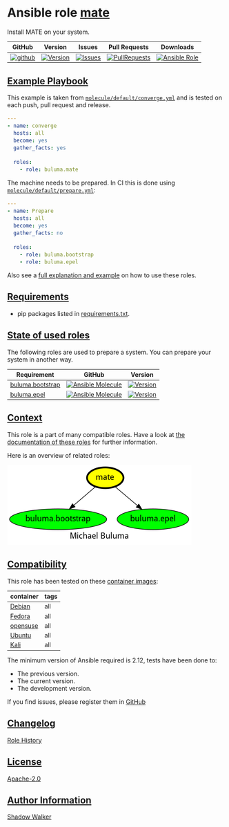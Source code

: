 # Ansible role [mate](https://galaxy.ansible.com/ui/standalone/roles/buluma/mate/documentation)

Install MATE on your system.

|GitHub|Version|Issues|Pull Requests|Downloads|
|------|-------|------|-------------|---------|
|[![github](https://github.com/buluma/ansible-role-mate/actions/workflows/molecule.yml/badge.svg)](https://github.com/buluma/ansible-role-mate/actions/workflows/molecule.yml)|[![Version](https://img.shields.io/github/release/buluma/ansible-role-mate.svg)](https://github.com/buluma/ansible-role-mate/releases/)|[![Issues](https://img.shields.io/github/issues/buluma/ansible-role-mate.svg)](https://github.com/buluma/ansible-role-mate/issues/)|[![PullRequests](https://img.shields.io/github/issues-pr-closed-raw/buluma/ansible-role-mate.svg)](https://github.com/buluma/ansible-role-mate/pulls/)|[![Ansible Role](https://img.shields.io/ansible/role/d/buluma/mate)](https://galaxy.ansible.com/ui/standalone/roles/buluma/mate/documentation)|

## [Example Playbook](#example-playbook)

This example is taken from [`molecule/default/converge.yml`](https://github.com/buluma/ansible-role-mate/blob/master/molecule/default/converge.yml) and is tested on each push, pull request and release.

```yaml
---
- name: converge
  hosts: all
  become: yes
  gather_facts: yes

  roles:
    - role: buluma.mate
```

The machine needs to be prepared. In CI this is done using [`molecule/default/prepare.yml`](https://github.com/buluma/ansible-role-mate/blob/master/molecule/default/prepare.yml):

```yaml
---
- name: Prepare
  hosts: all
  become: yes
  gather_facts: no

  roles:
    - role: buluma.bootstrap
    - role: buluma.epel
```

Also see a [full explanation and example](https://buluma.github.io/how-to-use-these-roles.html) on how to use these roles.


## [Requirements](#requirements)

- pip packages listed in [requirements.txt](https://github.com/buluma/ansible-role-mate/blob/master/requirements.txt).

## [State of used roles](#state-of-used-roles)

The following roles are used to prepare a system. You can prepare your system in another way.

| Requirement | GitHub | Version |
|-------------|--------|--------|
|[buluma.bootstrap](https://galaxy.ansible.com/buluma/bootstrap)|[![Ansible Molecule](https://github.com/buluma/ansible-role-bootstrap/actions/workflows/molecule.yml/badge.svg)](https://github.com/buluma/ansible-role-bootstrap/actions/workflows/molecule.yml)|[![Version](https://img.shields.io/github/release/buluma/ansible-role-bootstrap.svg)](https://github.com/shadowwalker/ansible-role-bootstrap)|
|[buluma.epel](https://galaxy.ansible.com/buluma/epel)|[![Ansible Molecule](https://github.com/buluma/ansible-role-epel/actions/workflows/molecule.yml/badge.svg)](https://github.com/buluma/ansible-role-epel/actions/workflows/molecule.yml)|[![Version](https://img.shields.io/github/release/buluma/ansible-role-epel.svg)](https://github.com/shadowwalker/ansible-role-epel)|

## [Context](#context)

This role is a part of many compatible roles. Have a look at [the documentation of these roles](https://buluma.github.io/) for further information.

Here is an overview of related roles:

![dependencies](https://raw.githubusercontent.com/buluma/ansible-role-mate/png/requirements.png "Dependencies")

## [Compatibility](#compatibility)

This role has been tested on these [container images](https://hub.docker.com/u/buluma):

|container|tags|
|---------|----|
|[Debian](https://hub.docker.com/r/buluma/debian)|all|
|[Fedora](https://hub.docker.com/r/buluma/fedora)|all|
|[opensuse](https://hub.docker.com/r/buluma/opensuse)|all|
|[Ubuntu](https://hub.docker.com/r/buluma/ubuntu)|all|
|[Kali](https://hub.docker.com/r/buluma/kali)|all|

The minimum version of Ansible required is 2.12, tests have been done to:

- The previous version.
- The current version.
- The development version.

If you find issues, please register them in [GitHub](https://github.com/buluma/ansible-role-mate/issues)

## [Changelog](#changelog)

[Role History](https://github.com/buluma/ansible-role-mate/blob/master/CHANGELOG.md)

## [License](#license)

[Apache-2.0](https://github.com/buluma/ansible-role-mate/blob/master/LICENSE)

## [Author Information](#author-information)

[Shadow Walker](https://buluma.github.io/)

